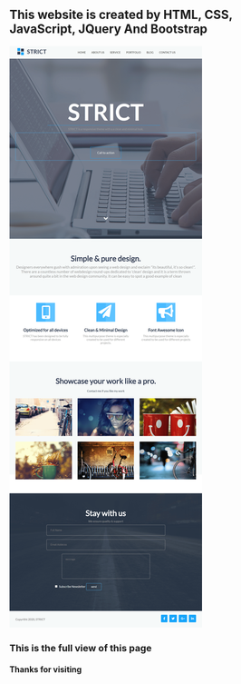 <h2>This website is created by HTML, CSS, JavaScript, JQuery And Bootstrap</h2>
<img src="images/strict-class-psd-to-html-design.png">
<h3>This is the full view of this page</h3>
<h4>Thanks for visiting</h4>